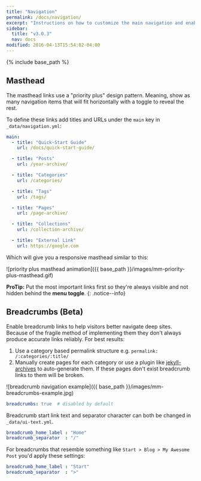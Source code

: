 ```yaml
---
title: "Navigation"
permalink: /docs/navigation/
excerpt: "Instructions on how to customize the main navigation and enabling breadcrumb links."
sidebar:
  title: "v3.0.3"
  nav: docs
modified: 2016-04-13T15:54:02-04:00
---
```


{% include base_path %}

## Masthead

The masthead links use a "priority plus" design pattern. Meaning, show as many navigation items that will fit horizontally with a toggle to reveal the rest.

To define these links add titles and URLs under the `main` key in `_data/navigation.yml`:

```yaml
main:
  - title: "Quick-Start Guide"
    url: /docs/quick-start-guide/

  - title: "Posts"
    url: /year-archive/

  - title: "Categories"
    url: /categories/

  - title: "Tags"
    url: /tags/

  - title: "Pages"
    url: /page-archive/

  - title: "Collections"
    url: /collection-archive/

  - title: "External Link"
    url: https://google.com
```

Which will give you a responsive masthead similar to this:

![priority plus masthead animation]({{ base_path }}/images/mm-priority-plus-masthead.gif)

**ProTip:** Put the most important links first so they're always visible and not hidden behind the **menu toggle**.
{: .notice--info}

## Breadcrumbs (Beta)

Enable breadcrumb links to help visitors better navigate deep sites. Because of the fragile method of implementing them they don't always produce accurate links reliably. For best results:

1. Use a category based permalink structure e.g. `permalink: /:categories/:title/`
2. Manually create pages for each category or use a plugin like [jekyll-archives](https://github.com/jekyll/jekyll-archives) to auto-generate them. If these pages don't exist breadcrumb links to them will be broken.

![breadcrumb navigation example]({{ base_path }}/images/mm-breadcrumbs-example.jpg)

```yaml
breadcrumbs: true  # disabled by default
```

Breadcrumb start link text and separator character can both be changed in `_data/ui-text.yml`.

```yaml
breadcrumb_home_label : "Home"
breadcrumb_separator  : "/"
```

For breadcrumbs that resemble something like `Start > Blog > My Awesome Post` you'd apply these settings:

```yaml
breadcrumb_home_label : "Start"
breadcrumb_separator  : ">"
```